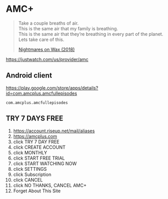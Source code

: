 # AMC+

> Take a couple breaths of air.\
> This is the same air that my family is breathing.\
> This is the same air that they’re breathing in every part of the planet.\
> Lets take care of this.
>
> [Nightmares on Wax (2018)](//youtube.com/watch?v=Vc-XzhnwpVc)

https://justwatch.com/us/provider/amc

## Android client

https://play.google.com/store/apps/details?id=com.amcplus.amcfullepisodes

~~~
com.amcplus.amcfullepisodes
~~~

## TRY 7 DAYS FREE

1. https://account.riseup.net/mail/aliases
2. https://amcplus.com
3. click TRY 7 DAY FREE
4. click CREATE ACCOUNT
5. click MONTHLY
6. click START FREE TRIAL
7. click START WATCHING NOW
8. click SETTINGS
9. click Subscription
10. click CANCEL
11. click NO THANKS, CANCEL AMC+
12. Forget About This Site
